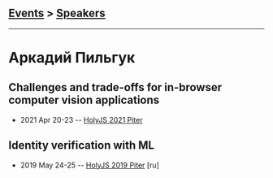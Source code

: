 ## [Events](../README.md) > [Speakers](../speakers.md)
---

# Аркадий Пильгук

## Challenges and trade-offs for in-browser computer vision applications
- 2021 Apr 20-23 -- [HolyJS 2021 Piter](https://youtu.be/UfKQb37_HcY)    
## Identity verification with ML
- 2019 May 24-25 -- [HolyJS 2019 Piter](https://youtu.be/wawekVzgqmc) [ru]   
